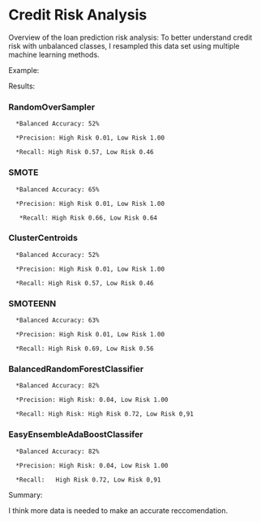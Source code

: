 # Credit Risk Analysis

Overview of the loan prediction risk analysis:
To better understand credit risk with unbalanced classes, I resampled this data set using multiple machine learning methods. 

Example:


Results:

### RandomOverSampler

      *Balanced Accuracy: 52%
  
      *Precision: High Risk 0.01, Low Risk 1.00
  
      *Recall: High Risk 0.57, Low Risk 0.46
      
### SMOTE
      *Balanced Accuracy: 65%
  
      *Precision: High Risk 0.01, Low Risk 1.00
       
       *Recall: High Risk 0.66, Low Risk 0.64
      
### ClusterCentroids

      *Balanced Accuracy: 52%
  
      *Precision: High Risk 0.01, Low Risk 1.00
  
      *Recall: High Risk 0.57, Low Risk 0.46
      
      
 ### SMOTEENN

      *Balanced Accuracy: 63%
  
      *Precision: High Risk 0.01, Low Risk 1.00
  
      *Recall: High Risk 0.69, Low Risk 0.56
      
      
### BalancedRandomForestClassifier

      *Balanced Accuracy: 82%
  
      *Precision: High Risk: 0.04, Low Risk 1.00
  
      *Recall: High Risk: High Risk 0.72, Low Risk 0,91
      
      
 ### EasyEnsembleAdaBoostClassifer

      *Balanced Accuracy: 82%
  
      *Precision: High Risk: 0.04, Low Risk 1.00
  
      *Recall:   High Risk 0.72, Low Risk 0,91  

Summary:

I think more data is needed to make an accurate reccomendation. 
